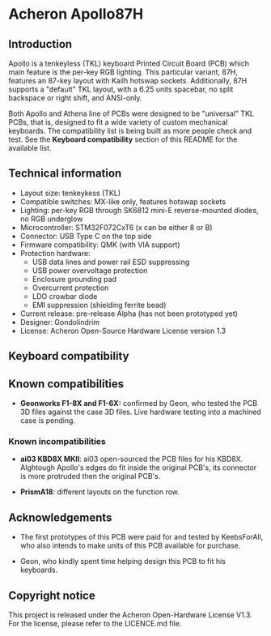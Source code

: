 # Acheron Apollo87H

## Introduction

Apollo is a tenkeyless (TKL) keyboard Printed Circuit Board (PCB) which main feature is the per-key RGB lighting. This particular variant, 87H, features an 87-key layout with Kailh hotswap sockets. Additionally, 87H supports a "default" TKL layout, with a 6.25 units spacebar, no split backspace or right shift, and ANSI-only.

Both Apollo and Athena line of PCBs were designed to be "universal" TKL PCBs, that is, designed to fit a wide variety of custom mechanical keyboards. The compatibility list is being built as more people check and test. See the **Keyboard compatibility** section of this README for the available list.

## Technical information

- Layout size: tenkeykess (TKL)
- Compatible switches: MX-like only, features hotswap sockets
- Lighting: per-key RGB through SK6812 mini-E reverse-mounted diodes, no RGB underglow
- Microcontroller: STM32F072CxT6 (x can be either 8 or B)
- Connector: USB Type C on the top side
- Firmware compatibility: QMK (with VIA support)
- Protection hardware:
  * USB data lines and power rail ESD suppressing
  * USB power overvoltage protection
  * Enclosure grounding pad
  * Overcurrent protection
  * LDO crowbar diode
  * EMI suppression (shielding ferrite bead)
- Current release: pre-release Alpha (has not been prototyped yet)
- Designer: Gondolindrim
- License: Acheron Open-Source Hardware License version 1.3

## Keyboard compatibility

## Known compatibilities

- **Geonworks F1-8X and F1-6X:** confirmed by Geon, who tested the PCB 3D files against the case 3D files. Live hardware testing into a machined case is pending.

### Known incompatibilities

- **ai03 KBD8X MKII**: ai03 open-sourced the PCB files for his KBD8X. Alghtough Apollo's edges do fit inside the original PCB's, its connector is more protruded then the original PCB's.

- **PrismA18**: different layouts on the function row.

## Acknowledgements

- The first prototypes of this PCB were paid for and tested by KeebsForAll, who also intends to make units of this PCB available for purchase.

- Geon, who kindly spent time helping design this PCB to fit his keyboards.

## Copyright notice

This project is released under the Acheron Open-Hardware License V1.3. For the license, please refer to the LICENCE.md file.
